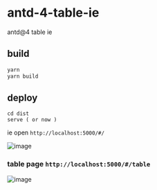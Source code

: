 # antd-4-table-ie
antd@4 table ie

## build
```sh
yarn
yarn build
```

## deploy
```
cd dist
serve ( or now )
```

ie open `http://localhost:5000/#/`

![image](https://user-images.githubusercontent.com/11746742/69551409-9a570180-0fd7-11ea-9fc6-90ef52491db9.png)

### table page `http://localhost:5000/#/table`

![image](https://user-images.githubusercontent.com/11746742/69553513-43532b80-0fdb-11ea-96ae-d03fbe9e46ba.png)
